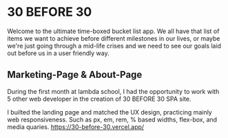 # 30 BEFORE 30

Welcome to the ultimate time-boxed bucket list app. We all have that list of items we want to achieve before different milestones in our lives, or maybe we're just going through a mid-life crises and we need to see our goals laid out before us in a user friendly way.


## Marketing-Page & About-Page
During the first month at lambda school, I had the opportunity to work with 5 other web developer in the creation of 30 BEFORE 30 SPA site.

I builted the landing page and matched the UX design, practicing mainly web responsiveness. Such as px, em, rem, % based widths, flex-box, and media quaries.
https://30-before-30.vercel.app/
